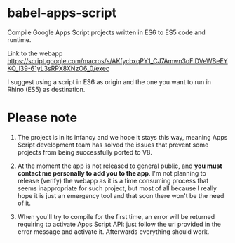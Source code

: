 # babel-apps-script
Compile Google Apps Script projects written in ES6 to ES5 code and runtime.


Link to the webapp https://script.google.com/macros/s/AKfycbxqPY1_CJ7Amwn3oFIDVeWBeEYKQ_l39-61yL3sRPX8XNzO6_0/exec

I suggest using a script in ES6 as origin and the one you want to run in Rhino (ES5) as destination.

# Please note
1) The project is in its infancy and we hope it stays this way, meaning Apps Script development team has solved the issues that prevent some projects from being successfully ported to V8.

2) At the moment the app is not released to general public, and **you must contact me personally to add you to the app**.
I'm not planning to release (verify) the webapp as  it is a time consuming process that seems inappropriate for such project, but most of all because I really hope it is just an emergency tool and that soon there won't be the need of it.

3) When you'll try to compile for the first time, an error will be returned requiring to activate Apps Script API: just follow the url provided in the error message and activate it. Afterwards everything should work. 
